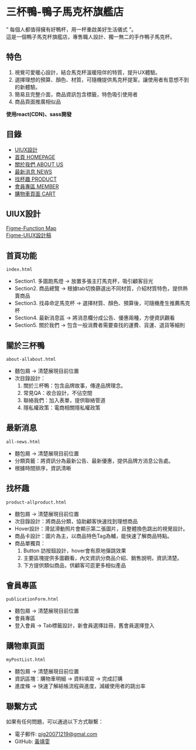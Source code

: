 # 三杯鴨-鴨子馬克杯旗艦店
” 每個人都值得擁有好鴨杯，用一杯重啟美好生活儀式 "。 <br>
這是一個鴨子馬克杯旗艦店，專售職人設計、獨一無二的手作鴨子馬克杯。

## 特色
1. 視覺可愛暖心設計，結合馬克杯溫暖陪伴的特質，提升UX體驗。
2. 選擇理想的預算、顏色、材質，可隨機提供馬克杯提案，讓使用者有意想不到的新體驗。
3. 簡易且完整介面，商品資訊包含標籤，特色吸引使用者
4. 商品頁面推廣相似品

**使用react(CDN)、sass開發**

## 目錄
- [UIUX設計 ](#UIUX設計)
- [首頁 HOMEPAGE](#首頁功能)
- [關於我們 ABOUT US](#關於三杯鴨)
- [最新消息 NEWS](#最新消息)
- [找杯趣 PRODUCT](#找杯趣)
- [會員專區 MEMBER](#會員專區)
- [購物車頁面 CART](#購物車頁面)


## UIUX設計
[Figme-Function Map](https://www.figma.com/proto/TaOUE7cbQWwCfzxOUVZgti/%E9%BB%83%E9%9D%96%E9%9B%AF?page-id=1146%3A377&node-id=1146-753&viewport=354%2C427%2C0.45&t=iH1165ggMcmF2T4N-1&scaling=min-zoom) <br>
[Figme-UIUX設計稿](https://www.figma.com/design/TaOUE7cbQWwCfzxOUVZgti/%E9%BB%83%E9%9D%96%E9%9B%AF?node-id=1146-3242&t=j2LXkqKWYLZe9RwE-1)

## 首頁功能
`index.html`
- Section1. 多圖跑馬燈 -> 放置多張主打馬克杯，吸引顧客目光
- Section2. 商品總覽 -> 根據tab切換篩選出不同材質，介紹材質特色，提供熱賣商品
- Section3. 找尋命定馬克杯 -> 選擇材質、顏色、預算後，可隨機產生推薦馬克杯
- Section4. 最新消息區 -> 將消息欄分成公告、優惠兩種，方便資訊觀看
- Section5. 關於我們 -> 包含一般消費者需要查找的運費、貨運、退貨等細則

## 關於三杯鴨
`about-allabout.html`
- 麵包屑 -> 清楚展現目前位置
- 次目錄設計：
  1. 關於三杯鴨：包含品牌故事，傳達品牌理念。
  2. 常見QA：收合設計，不佔空間
  3. 聯絡我們：加入表單，提供聯絡管道
  4. 隱私權政策：電商相關隱私權政策

## 最新消息
`all-news.html`
- 麵包屑 -> 清楚展現目前位置
- 分類頁籤：將資訊分為最新公告、最新優惠，提供品牌方消息公告處。
- 根據時間排序，資訊清晰

## 找杯趣
`product-allproduct.html`
- 麵包屑 -> 清楚展現目前位置
- 次目錄設計：將商品分類，協助顧客快速找到理想商品
- Hover設計：滑鼠滑動照片會顯示第二張圖片，且整體換色跳出的視覺設計。
- 商品卡設計：圖片為主，以商品特色Tag為輔，能快速了解商品特點。
- 商品單獨頁：
  1. Button 訪按鈕設計，hover會有原地彈跳效果
  2. 主要區塊提供多圖觀看，內文資訊分商品介紹、銷售說明，資訊清楚。
  3. 下方提供類似商品，供顧客可逛更多相似產品

## 會員專區
`publicationForm.html`
- 麵包屑 -> 清楚展現目前位置
- 會員專區
- 登入會員 -> Tab標籤設計，新會員選擇註冊，舊會員選擇登入

## 購物車頁面
`myPostList.html`
- 麵包屑 -> 清楚展現目前位置
- 資訊區塊：購物車明細 -> 資料填寫 -> 完成訂購
- 進度條 -> 快速了解結帳流程與進度，減緩使用者的跳出率


## 聯繫方式
如果有任何問題，可以通過以下方式聯繫：
- 電子郵件: pig20071219@gmal.com
- GitHub: [黃靖雯](https://github.com/Huang-vivi)
